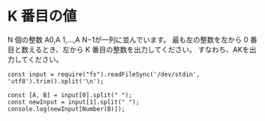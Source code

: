 # K 番目の値

N 個の整数 A0,A 1,…,A N−1が一列に並んでいます。
最も左の整数を左から 0 番目と数えるとき、左から K 番目の整数を出力してください。
すなわち、AKを出力してください。

```
const input = require("fs").readFileSync('/dev/stdin', 'utf8').trim().split('\n');

const [A, B] = input[0].split(" ");
const newInput = input[1].split(" ");
console.log(newInput[Number(B)]);
```
